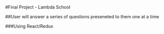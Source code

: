 #Final Project - Lambda School

##User will answer a series of questions preseneted to them one at a time

###Using React/Redux
